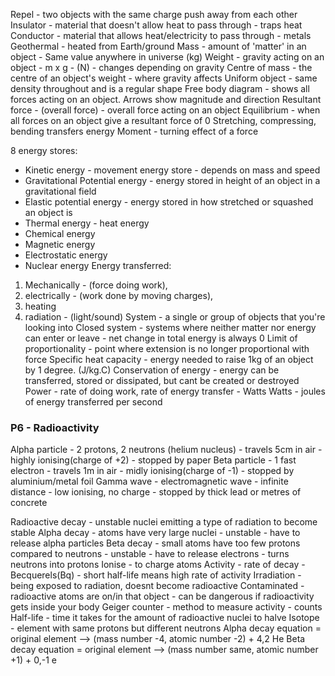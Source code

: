 Repel - two objects with the same charge push away from each other
Insulator - material that doesn't allow heat to pass through - traps heat
Conductor - material that allows heat/electricity to pass through - metals
Geothermal - heated from Earth/ground
Mass - amount of 'matter' in an object - Same value anywhere in universe (kg)
Weight - gravity acting on an object - m x g - (N) - changes depending on gravity
Centre of mass - the centre of an object's weight - where gravity affects
Uniform object - same density throughout and is a regular shape
Free body diagram - shows all forces acting on an object. Arrows show magnitude and direction
Resultant force - (overall force) - overall force acting on an object
Equilibrium - when all forces on an object give a resultant force of 0 
Stretching, compressing, bending transfers energy
Moment - turning effect of a force

8 energy stores:
- Kinetic energy - movement energy store - depends on mass and speed
- Gravitational Potential energy - energy stored in height of an object in a gravitational field
- Elastic potential energy - energy stored in how stretched or squashed an object is
- Thermal energy - heat energy
- Chemical energy
- Magnetic energy
- Electrostatic energy
- Nuclear energy
Energy transferred: 
1) Mechanically - (force doing work),
2) electrically - (work done by moving charges), 
3) heating
4) radiation - (light/sound)
System - a single or group of objects that you're looking into
Closed system - systems where neither matter nor energy can enter or leave - net change in total energy is always 0
Limit of proportionality - point where extension is no longer proportional with force
Specific heat capacity - energy needed to raise 1kg of an object by 1 degree. (J/kg.C)
Conservation of energy - energy can be transferred, stored or dissipated, but cant be created or destroyed
Power - rate of doing work, rate of energy transfer - Watts
Watts - joules of energy transferred per second

### P6 - Radioactivity
Alpha particle - 2 protons, 2 neutrons (helium nucleus) - travels 5cm in air - highly ionising(charge of +2) - stopped by paper 
Beta particle - 1 fast electron - travels 1m in air - midly ionising(charge of -1) - stopped by aluminium/metal foil
Gamma wave - electromagnetic wave - infinite distance - low ionising, no charge - stopped by thick lead or metres of concrete

Radioactive decay - unstable nuclei emitting a type of radiation to become stable
Alpha decay - atoms have very large nuclei - unstable - have to release alpha particles
Beta decay - small atoms have too few protons compared to neutrons - unstable - have to release electrons - turns neutrons into protons
Ionise - to charge atoms
Activity - rate of decay - Becquerels(Bq) - short half-life means high rate of activity
Irradiation - being exposed to radiation, doesnt become radioactive
Contaminated - radioactive atoms are on/in that object - can be dangerous if radioactivity gets inside your body
Geiger counter - method to measure activity - counts
Half-life - time it takes for the amount of radioactive nuclei to halve
Isotope - element with same protons but different neutrons
Alpha decay equation = original element --> (mass number -4, atomic number -2) + 4,2 He
Beta decay equation = original element --> (mass number same, atomic number +1) + 0,-1 e
